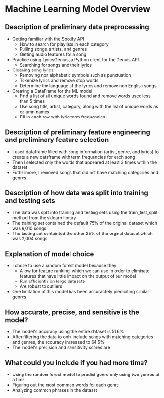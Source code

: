 # Machine Learning Model Overview

## Description of preliminary data preprocessing
- Getting familiar with the Spotify API
  - How to search for playlists in each category
  - Pulling songs, artists, and genres
  - Getting audio features for a song
- Practice using LyricsGenius, a Python client for the Genuis API
  - Searching for songs and their lyrics
- Cleaning song lyrics
  - Removing non alphabetic symbols such as punctuation
  - Tokenize lyrics and remove stop words
  - Determine the language of the lyrics and remove non English songs
- Creating a DataFrame for the ML model
  - Find a list of all unique words found and remove words used less than 5 times
  - Use song title, artist, category, along with the list of unique words as column names
  - Fill in each row with lyric term frequencies

## Description of preliminary feature engineering and preliminary feature selection
- I used dataframe filled with song information (artist, genre, and lyrics) to create a new dataframe with term frequencies for each song
- Then I selected only the words that appeared at least 3 times within the dataset
- Futhermore, I removed songs that did not have matching categories and genres 

## Description of how data was split into training and testing sets
- The data was split into training and testing sets using the train_test_split method from the sklearn library
- The training set contained the default 75% of the original dataset which was 6,010 songs
- The testing set containted the other 25% of the orginal dataset which was 2,004 songs

## Explanation of model choice
- I chose to use a random forest model because they:
  - Allow for feature ranking, which we can use in order to eliminate features that have little impact on the output of our model
  - Run efficiently on large datasets
  - Are robust to outliers
- One limitation of this model has been accuractely prediciting similar genres

## How accurate, precise, and sensitive is the model?
- The model's accuracy using the entire dataset is 51.6%
- After filtering the data to only include songs with matching categories and genres, the accuracy increased to 64.5%
- The model's precision and sensitivity scores are

## What could you include if you had more time?
- Using the random forest model to predict genre only using two genres at a time
- Figuring out the most common words for each genre
- Analyzing common phrases in the dataset
